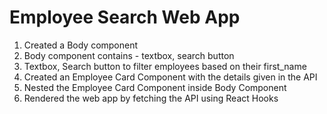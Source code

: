 # Employee Search Web App

1) Created a Body component
2) Body component contains - textbox, search button
3) Textbox, Search button to filter employees based on their first_name
4) Created an Employee Card Component with the details given in the API
5) Nested the Employee Card Component inside Body Component
6) Rendered the web app by fetching the API using React Hooks
